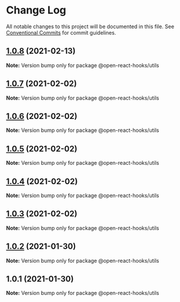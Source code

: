 # Change Log

All notable changes to this project will be documented in this file.
See [Conventional Commits](https://conventionalcommits.org) for commit guidelines.

## [1.0.8](https://github.com/open-react-hooks/open-react-hooks/compare/@open-react-hooks/utils@1.0.7...@open-react-hooks/utils@1.0.8) (2021-02-13)

**Note:** Version bump only for package @open-react-hooks/utils





## [1.0.7](https://github.com/open-react-hooks/open-react-hooks/compare/@open-react-hooks/utils@1.0.6...@open-react-hooks/utils@1.0.7) (2021-02-02)

**Note:** Version bump only for package @open-react-hooks/utils





## [1.0.6](https://github.com/open-react-hooks/open-react-hooks/compare/@open-react-hooks/utils@1.0.5...@open-react-hooks/utils@1.0.6) (2021-02-02)

**Note:** Version bump only for package @open-react-hooks/utils





## [1.0.5](https://github.com/open-react-hooks/open-react-hooks/compare/@open-react-hooks/utils@1.0.4...@open-react-hooks/utils@1.0.5) (2021-02-02)

**Note:** Version bump only for package @open-react-hooks/utils





## [1.0.4](https://github.com/open-react-hooks/open-react-hooks/compare/@open-react-hooks/utils@1.0.3...@open-react-hooks/utils@1.0.4) (2021-02-02)

**Note:** Version bump only for package @open-react-hooks/utils





## [1.0.3](https://github.com/open-react-hooks/open-react-hooks/compare/@open-react-hooks/utils@1.0.2...@open-react-hooks/utils@1.0.3) (2021-02-02)

**Note:** Version bump only for package @open-react-hooks/utils





## [1.0.2](https://github.com/open-react-hooks/open-react-hooks/compare/@open-react-hooks/utils@1.0.1...@open-react-hooks/utils@1.0.2) (2021-01-30)

**Note:** Version bump only for package @open-react-hooks/utils





## 1.0.1 (2021-01-30)

**Note:** Version bump only for package @open-react-hooks/utils
